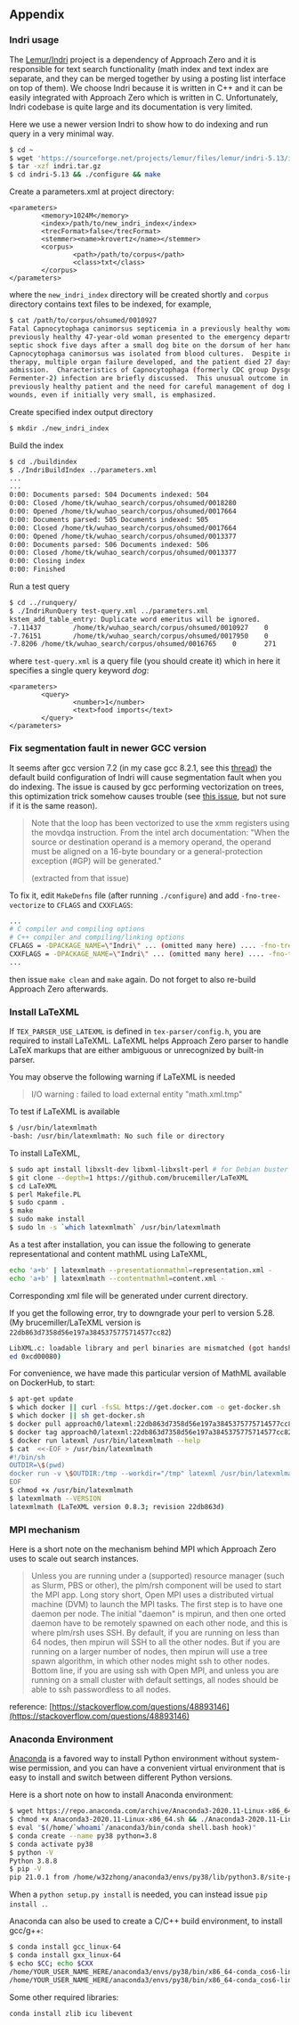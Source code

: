 ## Appendix

### Indri usage
The [Lemur/Indri](http://www.lemurproject.org/indri.php) project is a dependency of Approach Zero and it is responsible for text search functionality (math index and text index are separate, and they can be merged together by using a posting list interface on top of them).
We choose Indri because it is written in C++ and it can be easily integrated with Approach Zero which is written in C.
Unfortunately, Indri codebase is quite large and its documentation is very limited.

Here we use a newer version Indri to show how to do indexing and run query in a very minimal way.
```sh
$ cd ~
$ wget 'https://sourceforge.net/projects/lemur/files/lemur/indri-5.13/indri-5.13.tar.gz/download'
$ tar -xzf indri.tar.gz
$ cd indri-5.13 && ./configure && make
```

Create a parameters.xml at project directory:
```
<parameters>
        <memory>1024M</memory>
        <index>/path/to/new_indri_index</index>
        <trecFormat>false</trecFormat>
        <stemmer><name>krovertz</name></stemmer>
        <corpus>
                <path>/path/to/corpus</path>
                <class>txt</class>
        </corpus>
</parameters>
```
where the `new_indri_index` directory will be created shortly and `corpus` directory contains text files to be indexed, for example,
```sh
$ cat /path/to/corpus/ohsumed/0010927
Fatal Capnocytophaga canimorsus septicemia in a previously healthy woman.  A
previously healthy 47-year-old woman presented to the emergency department with
septic shock five days after a small dog bite on the dorsum of her hand.
Capnocytophaga canimorsus was isolated from blood cultures.  Despite intensive
therapy, multiple organ failure developed, and the patient died 27 days after
admission.  Characteristics of Capnocytophaga (formerly CDC group Dysgonic
Fermenter-2) infection are briefly discussed.  This unusual outcome in a
previously healthy patient and the need for careful management of dog bite
wounds, even if initially very small, is emphasized.
``` 

Create specified index output directory
```sh
$ mkdir ./new_indri_index
```

Build the index
```sh
$ cd ./buildindex
$ ./IndriBuildIndex ../parameters.xml
...
...
0:00: Documents parsed: 504 Documents indexed: 504
0:00: Closed /home/tk/wuhao_search/corpus/ohsumed/0018280
0:00: Opened /home/tk/wuhao_search/corpus/ohsumed/0017664
0:00: Documents parsed: 505 Documents indexed: 505
0:00: Closed /home/tk/wuhao_search/corpus/ohsumed/0017664
0:00: Opened /home/tk/wuhao_search/corpus/ohsumed/0013377
0:00: Documents parsed: 506 Documents indexed: 506
0:00: Closed /home/tk/wuhao_search/corpus/ohsumed/0013377
0:00: Closing index
0:00: Finished
```

Run a test query
```sh
$ cd ../runquery/
$ ./IndriRunQuery test-query.xml ../parameters.xml 
kstem_add_table_entry: Duplicate word emeritus will be ignored.
-7.11437        /home/tk/wuhao_search/corpus/ohsumed/0010927    0       97
-7.76151        /home/tk/wuhao_search/corpus/ohsumed/0017950    0       112
-7.8206 /home/tk/wuhao_search/corpus/ohsumed/0016765    0       271
```
where `test-query.xml` is a query file (you should create it) which in here it specifies a single query keyword *dog*:
```
<parameters>
        <query>
                <number>1</number>
                <text>food imports</text>
        </query>
</parameters>
```

### Fix segmentation fault in newer GCC version
It seems after gcc version 7.2 (in my case gcc 8.2.1, see this [thread](https://sourceforge.net/p/lemur/bugs/299)) the default build configuration of Indri will cause segmentation fault when you do indexing.
The issue is caused by gcc performing vectorization on trees, this optimization
trick somehow causes trouble (see [this issue](https://jira.mongodb.org/browse/SERVER-13824?focusedCommentId=660868&page=com.atlassian.jira.plugin.system.issuetabpanels%3Acomment-tabpanel#comment-660868), but not sure if it is the same reason).

> Note that the loop has been vectorized to use the xmm registers using the movdqa instruction. From the intel arch documentation: "When the source or destination operand is a memory operand, the operand must be aligned on a 16-byte boundary or a general-protection exception (#GP) will be generated." 
> 
> (extracted from that issue)

To fix it, edit `MakeDefns` file (after running `./configure`) and add `-fno-tree-vectorize` to `CFLAGS` and `CXXFLAGS`:
```sh
...
# C compiler and compiling options
# C++ compiler and compiling/linking options
CFLAGS = -DPACKAGE_NAME=\"Indri\" ... (omitted many here) .... -fno-tree-vectorize
CXXFLAGS = -DPACKAGE_NAME=\"Indri\" ... (omitted many here) .... -fno-tree-vectorize
...
```
then issue `make clean` and `make` again. Do not forget to also re-build Approach Zero afterwards.

### Install LaTeXML
If `TEX_PARSER_USE_LATEXML` is defined in `tex-parser/config.h`, you are required to install LaTeXML. LaTeXML helps Approach Zero parser to handle LaTeX markups that are either ambiguous or unrecognized by built-in parser.

You may observe the following warning if LaTeXML is needed
> I/O warning : failed to load external entity "math.xml.tmp"

To test if LaTeXML is available 
```bash
$ /usr/bin/latexmlmath
-bash: /usr/bin/latexmlmath: No such file or directory
```

To install LaTeXML,
```bash
$ sudo apt install libxslt-dev libxml-libxslt-perl # for Debian buster
$ git clone --depth=1 https://github.com/brucemiller/LaTeXML
$ cd LaTeXML
$ perl Makefile.PL
$ sudo cpanm .
$ make
$ sudo make install
$ sudo ln -s `which latexmlmath` /usr/bin/latexmlmath
```

As a test after installation, you can issue the following to generate representational and content mathML using LaTeXML,
```bash
echo 'a+b' | latexmlmath --presentationmathml=representation.xml -
echo 'a+b' | latexmlmath --contentmathml=content.xml -
```
Corresponding xml file will be generated under current directory.

If you get the following error, try to downgrade your perl to version 5.28. (My brucemiller/LaTeXML version is `22db863d7358d56e197a3845375775714577cc82`)
```bash
LibXML.c: loadable library and perl binaries are mismatched (got handshake key 0xce00080, need
ed 0xcd00080)
```

For convenience, we have made this particular version of MathML available on DockerHub, to start:
```bash
$ apt-get update
$ which docker || curl -fsSL https://get.docker.com -o get-docker.sh
$ which docker || sh get-docker.sh
$ docker pull approach0/latexml:22db863d7358d56e197a3845375775714577cc82
$ docker tag approach0/latexml:22db863d7358d56e197a3845375775714577cc82 latexml:latest
$ docker run latexml /usr/bin/latexmlmath --help
$ cat  <<-EOF > /usr/bin/latexmlmath
#!/bin/sh
OUTDIR=\$(pwd)
docker run -v \$OUTDIR:/tmp --workdir="/tmp" latexml /usr/bin/latexmlmath \$@
EOF
$ chmod +x /usr/bin/latexmlmath
$ latexmlmath --VERSION
latexmlmath (LaTeXML version 0.8.3; revision 22db863d)
```

### MPI mechanism
Here is a short note on the mechanism behind MPI which Approach Zero uses to scale out search instances.

> Unless you are running under a (supported) resource manager (such as Slurm, PBS or other), the plm/rsh component will be used to start the MPI app.
> Long story short, Open MPI uses a distributed virtual machine (DVM) to launch the MPI tasks. The first step is to have one daemon per node. The initial "daemon" is mpirun, and then one orted daemon have to be remotely spawned on each other node, and this is where plm/rsh uses SSH.
> By default, if you are running on less than 64 nodes, then mpirun will SSH to all the other nodes. But if you are running on a larger number of nodes, then mpirun will use a tree spawn algorithm, in which other nodes might ssh to other nodes. Bottom line, if you are using ssh with Open MPI, and unless you are running on a small cluster with default settings, all nodes should be able to ssh passwordless to all nodes.

reference: [https://stackoverflow.com/questions/48893146](https://stackoverflow.com/questions/48893146)

### Anaconda Environment
[Anaconda](https://www.anaconda.com/products/individual) is a favored way to install Python environment without system-wise permission, and you can have a convenient virtual environment that is easy to install and switch between different Python versions.

Here is a short note on how to install Anaconda environment:
```sh
$ wget https://repo.anaconda.com/archive/Anaconda3-2020.11-Linux-x86_64.sh
$ chmod +x Anaconda3-2020.11-Linux-x86_64.sh && ./Anaconda3-2020.11-Linux-x86_64.sh
$ eval "$(/home/`whoami`/anaconda3/bin/conda shell.bash hook)"
$ conda create --name py38 python=3.8
$ conda activate py38
$ python -V
Python 3.8.8
$ pip -V
pip 21.0.1 from /home/w32zhong/anaconda3/envs/py38/lib/python3.8/site-packages/pip (python 3.8)
```

When a `python setup.py install` is needed, you can instead issue `pip install .`.

Anaconda can also be used to create a C/C++ build environment, to install gcc/g++:
```sh
$ conda install gcc_linux-64
$ conda install gxx_linux-64
$ echo $CC; echo $CXX
/home/YOUR_USER_NAME_HERE/anaconda3/envs/py38/bin/x86_64-conda_cos6-linux-gnu-cc
/home/YOUR_USER_NAME_HERE/anaconda3/envs/py38/bin/x86_64-conda_cos6-linux-gnu-c++
```

Some other required libraries:
```sh
conda install zlib icu libevent
```
